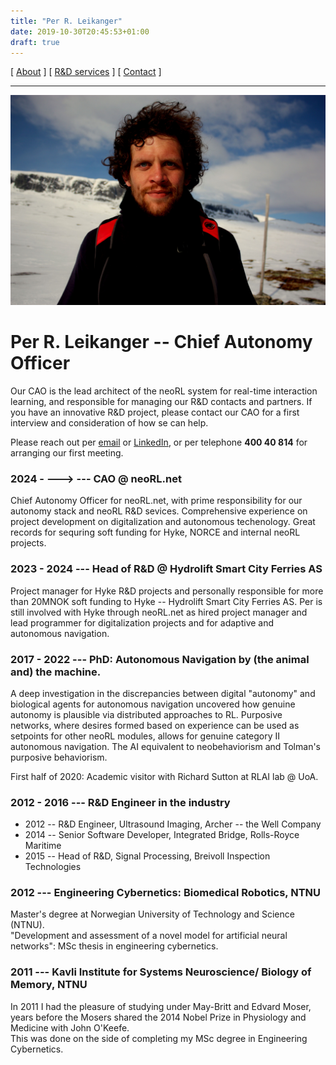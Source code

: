 ```yaml
---
title: "Per R. Leikanger"
date: 2019-10-30T20:45:53+01:00
draft: true
---
```


[ [About](index.md) ]     [ [R&D services](RnD_services.md) ]     [ [Contact](./RnD_manager.md) ]

-------------------------------------------------------------------
 
![Per R. L.](/img/meg.jpeg)

# Per R. Leikanger -- Chief Autonomy Officer 
Our CAO is the lead architect of the neoRL system for real-time interaction learning, 
	and responsible for managing our R&D contacts and partners.
If you have an innovative R&D project, please contact our CAO for a first interview and consideration of how se can help.

Please reach out per [email](mailto:leikange@gmail.com) or [LinkedIn](https://www.linkedin.com/in/per-leikanger),
	or per telephone **400 40 814** for arranging our first meeting.

### 2024 - --->  --- CAO @ neoRL.net
  Chief Autonomy Officer for neoRL.net, with prime responsibility for our autonomy stack and neoRL R&D sevices. 
  Comprehensive experience on project development on digitalization and autonomous techenology. 
  Great records for sequring soft funding for Hyke, NORCE and internal neoRL projects.

### 2023 - 2024  --- Head of R&D @ Hydrolift Smart City Ferries AS
  Project manager for Hyke R&D projects and personally responsible for more than 20MNOK soft funding to Hyke --
  Hydrolift Smart City Ferries AS. Per is still involved with Hyke through neoRL.net as hired project manager and lead
  programmer for digitalization projects and for adaptive and autonomous navigation.

### 2017 - 2022  --- PhD: __Autonomous Navigation by (the animal and) the machine.__
  A deep investigation in the discrepancies between digital "autonomy" and biological agents for autonomous navigation
  uncovered how genuine autonomy is plausible via distributed approaches to RL. 
  Purposive networks, where desires formed based on experience can be used as setpoints for other neoRL modules,
  allows for genuine category II autonomous navigation. 
  The AI equivalent to neobehaviorism and Tolman's purposive behaviorism.
  
  First half of 2020: Academic visitor with Richard Sutton at RLAI lab @ UoA.
  
### 2012 - 2016  --- R&D Engineer in the industry
  - 2012 -- R&D Engineer, Ultrasound Imaging, Archer -- the Well Company
  - 2014 -- Senior Software Developer, Integrated Bridge, Rolls-Royce Maritime  
  - 2015 -- Head of R&D, Signal Processing, Breivoll Inspection Technologies
  
### 2012 --- Engineering Cybernetics: Biomedical Robotics, NTNU 
  Master's degree at Norwegian University of Technology and Science (NTNU).  
  "Development and assessment of a novel model for artificial neural networks":
  MSc thesis in engineering cybernetics.
    
### 2011 --- Kavli Institute for Systems Neuroscience/ Biology of Memory, NTNU
  In 2011 I had the pleasure of studying under May-Britt and Edvard Moser, years 
  before the Mosers shared the 2014 Nobel Prize in Physiology and Medicine with John O'Keefe.  
  This was done on the side of completing my MSc degree in Engineering Cybernetics.
  
